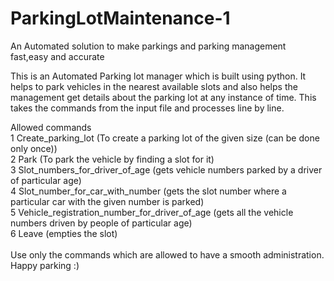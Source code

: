# ParkingLotMaintenance-1
An Automated solution to make parkings and parking management fast,easy and accurate

This is an Automated Parking lot manager which is built using python. It helps to park vehicles in the nearest available slots and also helps the management get details about the parking lot at any instance of time.
This takes the commands from the input file and processes line by line.

Allowed commands
<br>
1 Create_parking_lot  (To create a parking lot of the given size (can be done only once)) 
<br>
2 Park  (To park the vehicle by finding a slot for it)
<br>
3 Slot_numbers_for_driver_of_age (gets vehicle numbers parked by a driver of particular age)
<br>
4 Slot_number_for_car_with_number (gets the slot number where a particular car with the given number is parked)
<br>
5 Vehicle_registration_number_for_driver_of_age (gets all the vehicle numbers driven by people of particular age)
<br>
6 Leave  (empties the slot)
<br>
<br>
Use only the commands which are allowed to have a smooth administration. Happy parking :)
